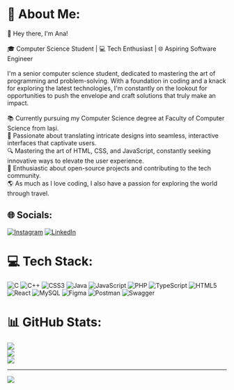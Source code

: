 # 💫 About Me:
👋 Hey there, I'm Ana!<br><br>🎓 Computer Science Student | 💻 Tech Enthusiast | 🌐 Aspiring Software Engineer <br><br>I'm a senior computer science student, dedicated to mastering the art of programming and problem-solving. With a foundation in coding and a knack for exploring the latest technologies, I'm constantly on the lookout for opportunities to push the envelope and craft solutions that truly make an impact.<br><br>📚 Currently pursuing my Computer Science degree at Faculty of Computer Science from Iași. <br>🎨 Passionate about translating intricate designs into seamless, interactive interfaces that captivate users.<br>🔍 Mastering the art of HTML, CSS, and JavaScript, constantly seeking innovative ways to elevate the user experience.<br>🚀 Enthusiastic about open-source projects and contributing to the tech community.<br>🌎 As much as I love coding, I also have a passion for exploring the world through travel.<br>


## 🌐 Socials:
[![Instagram](https://img.shields.io/badge/Instagram-%23E4405F.svg?logo=Instagram&logoColor=white)](https://instagram.com/ana_ungurean) [![LinkedIn](https://img.shields.io/badge/LinkedIn-%230077B5.svg?logo=linkedin&logoColor=white)](https://www.linkedin.com/in/ana-maria-ungurean-4862b5229/) 

# 💻 Tech Stack:
![C](https://img.shields.io/badge/c-%2300599C.svg?style=flat&logo=c&logoColor=white) ![C++](https://img.shields.io/badge/c++-%2300599C.svg?style=flat&logo=c%2B%2B&logoColor=white) ![CSS3](https://img.shields.io/badge/css3-%231572B6.svg?style=flat&logo=css3&logoColor=white) ![Java](https://img.shields.io/badge/java-%23ED8B00.svg?style=flat&logo=java&logoColor=white) ![JavaScript](https://img.shields.io/badge/javascript-%23323330.svg?style=flat&logo=javascript&logoColor=%23F7DF1E) ![PHP](https://img.shields.io/badge/php-%23777BB4.svg?style=flat&logo=php&logoColor=white) ![TypeScript](https://img.shields.io/badge/typescript-%23007ACC.svg?style=flat&logo=typescript&logoColor=white) ![HTML5](https://img.shields.io/badge/html5-%23E34F26.svg?style=flat&logo=html5&logoColor=white) ![React](https://img.shields.io/badge/react-%2320232a.svg?style=flat&logo=react&logoColor=%2361DAFB) ![MySQL](https://img.shields.io/badge/mysql-%2300f.svg?style=flat&logo=mysql&logoColor=white) 	![Figma](https://img.shields.io/badge/figma-%23F24E1E.svg?style=flat&logo=figma&logoColor=white) ![Postman](https://img.shields.io/badge/Postman-FF6C37?style=flat&logo=postman&logoColor=white) ![Swagger](https://img.shields.io/badge/-Swagger-%23Clojure?style=flat&logo=swagger&logoColor=white)
# 📊 GitHub Stats:
![](https://github-readme-stats.vercel.app/api?username=anaungurean&theme=gotham&hide_border=false&include_all_commits=true&count_private=true)<br/>
![](https://github-readme-streak-stats.herokuapp.com/?user=anaungurean&theme=gotham&hide_border=false)<br/>
![](https://github-readme-stats.vercel.app/api/top-langs/?username=anaungurean&theme=gotham&hide_border=false&include_all_commits=true&count_private=true&layout=compact)

---
[![](https://visitcount.itsvg.in/api?id=anaungurean&icon=0&color=0)](https://visitcount.itsvg.in)

